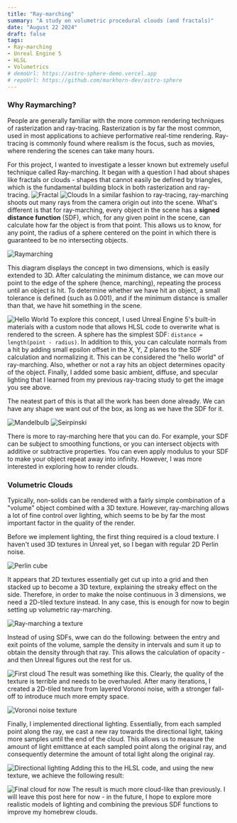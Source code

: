 ```yaml
---
title: "Ray-marching"
summary: "A study on volumetric procedural clouds (and fractals)"
date: "August 22 2024"
draft: false
tags:
- Ray-marching
- Unreal Engine 5
- HLSL
- Volumetrics
# demoUrl: https://astro-sphere-demo.vercel.app
# repoUrl: https://github.com/markhorn-dev/astro-sphere
---
```


### Why Raymarching?
People are generally familiar with the more common rendering techniques of rasterization and ray-tracing. Rasterization is by far the most common, used in most applications to achieve performative real-time rendering. Ray-tracing is commonly found where realism is the focus, such as movies, where rendering the scenes can take many hours.

For this project, I wanted to investigate a lesser known but extremely useful technique called Ray-marching. It began with a question I had about shapes like fractals or clouds - shapes that cannot easily be defined by triangles, which is the fundamental building block in both rasterization and ray-tracing.
![Fractal](/project-2-raymarching/fractal.png)
![Clouds](/project-2-raymarching/clouds.jpg)
In a similar fashion to ray-tracing, ray-marching shoots out many rays from the camera origin out into the scene. What's different is that for ray-marching, every object in the scene has a **signed distance function** (SDF), which, for any given point in the scene, can calculate how far the object is from that point. This allows us to know, for any point, the radius of a sphere centered on the point in which there is guaranteed to be no intersecting objects.

![Raymarching](/project-2-raymarching/figure1.png)

This diagram displays the concept in two dimensions, which is easily extended to 3D. After calculating the minimum distance, we can move our point to the edge of the sphere (hence, marching), repeating the process until an object is hit. To determine whether we have hit an object, a small tolerance is defined (such as 0.001), and if the minimum distance is smaller than that, we have hit something in the scene.

![Hello World](/project-2-raymarching/sphere.png)
To explore this concept, I used Unreal Engine 5's built-in materials with a custom node that allows HLSL code to overwrite what is rendered to the screen. A sphere has the simplest SDF: `distance = length(point - radius)`. In addition to this, you can calculate normals from a hit by adding small epsilon offset in the X, Y, Z planes to the SDF calculation and normalizing it. This can be considered the "hello world" of ray-marching. Also, whether or not a ray hits an object determines opacity of the object. Finally, I added some basic ambient, diffuse, and specular lighting that I learned from my previous ray-tracing study to get the image you see above.

The neatest part of this is that all the work has been done already. We can have any shape we want out of the box, as long as we have the SDF for it.


![Mandelbulb](/project-2-raymarching/mandelbulb.png)
![Seirpinski](/project-2-raymarching/sierpinski.png)

There is more to ray-marching here that you can do. For example, your SDF can be subject to smoothing functions, or you can intersect objects with additive or subtractive properties. You can even apply modulus to your SDF to make your object repeat away into infinity. However, I was more interested in exploring how to render clouds.

### Volumetric Clouds
Typically, non-solids can be rendered with a fairly simple combination of a "volume" object combined with a 3D texture. However, ray-marching allows a lot of fine control over lighting, which seems to be by far the most important factor in the quality of the render.

Before we implement lighting, the first thing required is a cloud texture. I haven't used 3D textures in Unreal yet, so I began with regular 2D Perlin noise. 

![Perlin cube](/project-2-raymarching/3dperlin.png)

It appears that 2D textures essentially get cut up into a grid and then stacked up to become a 3D texture, explaining the streaky effect on the side. Therefore, in order to make the noise continuous in 3 dimensions, we need a 2D-tiled texture instead. In any case, this is enough for now to begin setting up volumetric ray-marching.

![Ray-marching a texture](/project-2-raymarching/figure2.png)

Instead of using SDFs, wwe can do the following: between the entry and exit points of the volume, sample the density in intervals and sum it up to obtain the density through that ray. This allows the calculation of opacity - and then Unreal figures out the rest for us.

![First cloud](/project-2-raymarching/cloud1.png)
The result was something like this. Clearly, the quality of the texture is terrible and needs to be overhauled. After many iterations, I created a 2D-tiled texture from layered Voronoi noise, with a stronger fall-off to introduce much more empty space.

![Voronoi noise texture](/project-2-raymarching/voronoi.png)

Finally, I implemented directional lighting. Essentially, from each sampled point along the ray, we cast a new ray towards the directional light, taking more samples until the end of the cloud. This allows us to measure the amount of light emittance at each sampled point along the original ray, and consequently determine the amount of total light along the original ray. 

![Directional lighting](/project-2-raymarching/figure3.png)
Adding this to the HLSL code, and using the new texture, we achieve the following result:

![Final cloud for now](/project-2-raymarching/cloud2.png)
The result is much more cloud-like than previously. I will leave this post here for now - in the future, I hope to explore more realistic models of lighting and combining the previous SDF functions to improve my homebrew clouds. 